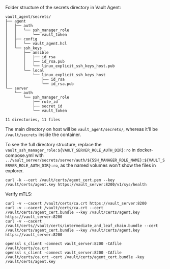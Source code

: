 
Folder structure of the secrets directory in Vault Agent:

```
vault_agent/secrets/
├── agent
│   ├── auth
│   │   └── ssh_manager_role
│   │       └── vault_token
│   ├── config
│   │   └── vault_agent.hcl
│   └── ssh_keys
│       ├── ansible
│       │   ├── id_rsa
│       │   ├── id_rsa.pub
│       │   └── linux_explicit_ssh_keys_host.pub
│       └── local
│           └── linux_explicit_ssh_keys_host
│               ├── id_rsa
│               └── id_rsa.pub
└── server
    └── auth
        └── ssh_manager_role
            ├── role_id
            ├── secret_id
            └── vault_token

11 directories, 11 files
```

The main directory on host will be `vault_agent/secrets/`, whereas it'll be `/vault/secrets` inside the container.

To see the full directory structure, replace the `vault_ssh_manager_role:${VAULT_SERVER_ROLE_AUTH_DIR}:ro` in
docker-compose.yml with `../vault_server/secrets/server/auth/${SSH_MANAGER_ROLE_NAME}:${VAULT_SERVER_ROLE_AUTH_DIR}:ro`,
as the named volumes won't show the files in explorer.


```shell
curl -k --cert /vault/certs/agent_cert.pem --key /vault/certs/agent.key https://vault_server:8200/v1/sys/health
```

Verify mTLS:

```shell
curl -v --cacert /vault/certs/ca.crt https://vault_server:8200
curl -v --cacert /vault/certs/ca.crt --cert /vault/certs/agent_cert.bundle --key /vault/certs/agent.key https://vault_server:8200
curl -v --cacert /vault/certs//vault/certs/intermediate_and_leaf_chain.bundle --cert /vault/certs/agent_cert.bundle --key /vault/certs/agent.key https://vault_server:8200

openssl s_client -connect vault_server:8200 -CAfile /vault/certs/ca.crt
openssl s_client -connect vault_server:8200 -CAfile /vault/certs/ca.crt -cert /vault/certs/agent_cert.bundle -key /vault/certs/agent.key
```
